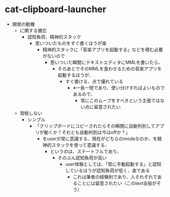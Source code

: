 # cat-clipboard-launcher

- 開発の動機
  - に関する備忘
    - 認知負荷、精神的スタック
      - 思いついたものをすぐ書くほうが楽
        - 精神的スタックに「音楽アプリを起動する」などを積む必要がないので
          - 思いついた瞬間にテキストエディタにMMLを書いたら、
            - そのあとでそのMMLを食わせるための音楽アプリを起動するほうが、
              - すぐ書ける、点で優れている
                - ※一長一短であり、使い分けすればよいものであるので、
                  - 常にこのムーブをすべきという主張ではない点に留意されたい
  - 常駐しない
    - シンプル
      - 「クリップボードにコピーされたらその瞬間に自動判別してアプリが動くか？それとも自動判別は今はoffか？」
        - をuserが常に意識する、現在がどちらのmodeなのか、を精神的スタックを使って意識する、
          - というのは、ステートフルであり、
            - そのぶん認知負荷が高い
              - user体験としては、「常に手動起動する」と認知しているほうが認知負荷が低く、楽である
                - これは筆者の経験則であり、人それぞれであることには留意されたい（このtext全般がそう）
